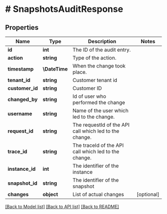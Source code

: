 # # SnapshotsAuditResponse

## Properties

Name | Type | Description | Notes
------------ | ------------- | ------------- | -------------
**id** | **int** | The ID of the audit entry. |
**action** | **string** | Type of the action. |
**timestamp** | **\DateTime** | When the change took place. |
**tenant_id** | **string** | Customer tenant id |
**customer_id** | **string** | Customer ID |
**changed_by** | **string** | Id of user who performed the change |
**username** | **string** | Name of the user which led to the change. |
**request_id** | **string** | The requestId of the API call which led to the change. |
**trace_id** | **string** | The traceId of the API call which led to the change. |
**instance_id** | **int** | The identifier of the instance |
**snapshot_id** | **string** | The identifier of the snapshot |
**changes** | **object** | List of actual changes | [optional]

[[Back to Model list]](../../README.md#models) [[Back to API list]](../../README.md#endpoints) [[Back to README]](../../README.md)
